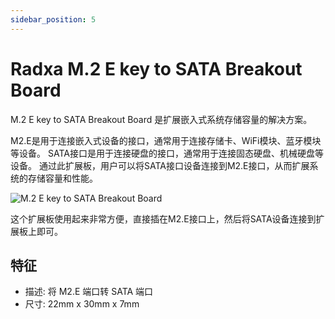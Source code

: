 ```yaml
---
sidebar_position: 5
---
```


# Radxa M.2 E key to SATA Breakout Board

M.2 E key to SATA Breakout Board 是扩展嵌入式系统存储容量的解决方案。

M2.E是用于连接嵌入式设备的接口，通常用于连接存储卡、WiFi模块、蓝牙模块等设备。 SATA接口是用于连接硬盘的接口，通常用于连接固态硬盘、机械硬盘等设备。 通过此扩展板，用户可以将SATA接口设备连接到M2.E接口，从而扩展系统的存储容量和性能。

![M.2 E key to SATA Breakout Board](/img/accessories/m2e-to-sata-1.webp)

这个扩展板使用起来非常方便，直接插在M2.E接口上，然后将SATA设备连接到扩展板上即可。

## 特征

- 描述: 将 M2.E 端口转 SATA 端口
- 尺寸: 22mm x 30mm x 7mm
